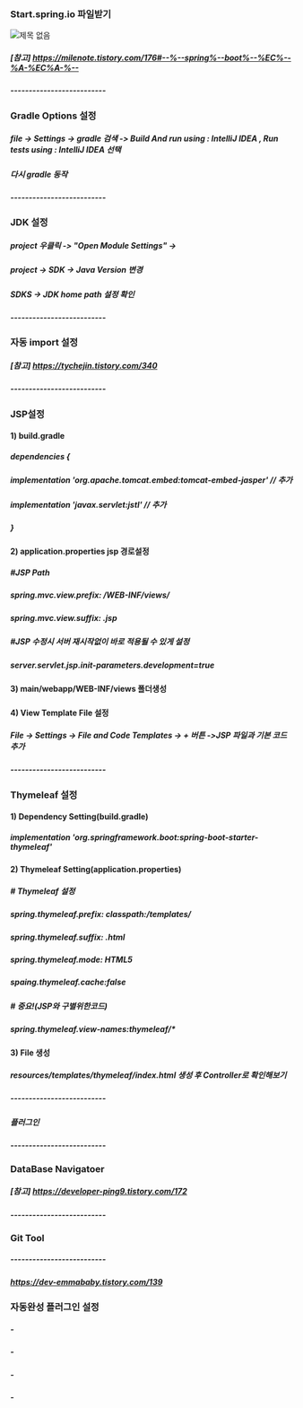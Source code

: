 ### Start.spring.io 파일받기
![제목 없음](https://github.com/EDU-MY-GROUP/EDU_SPRING_BOOT/assets/84259104/d2459980-0822-42e0-a2d7-81c71d571c64)


##### [참고] https://milenote.tistory.com/176#--%--spring%--boot%--%EC%--%A-%EC%A-%--
##### --------------------------
### Gradle Options 설정
##### file -> Settings -> gradle 검색 -> Build And run using : IntelliJ IDEA , Run tests using : IntelliJ IDEA 선택
##### 다시 gradle 동작
##### --------------------------
### JDK 설정
#####  project 우클릭 ->  "Open Module Settings" -> 
#####  project -> SDK -> Java Version 변경
#####  SDKS -> JDK home path 설정 확인
##### --------------------------
### 자동 import 설정
##### [참고] https://tychejin.tistory.com/340
##### --------------------------
### JSP설정
#### 1) build.gradle
##### dependencies {
##### implementation 'org.apache.tomcat.embed:tomcat-embed-jasper' // 추가
##### implementation 'javax.servlet:jstl' // 추가
##### }
#### 2) application.properties jsp 경로설정
##### #JSP Path
##### spring.mvc.view.prefix: /WEB-INF/views/
##### spring.mvc.view.suffix: .jsp
##### #JSP 수정시 서버 재시작없이 바로 적용될 수 있게 설정
##### server.servlet.jsp.init-parameters.development=true
#### 3) main/webapp/WEB-INF/views 폴더생성
##### 
#### 4) View Template File 설정
##### File -> Settings -> File and Code Templates -> + 버튼 ->JSP 파일과 기본 코드 추가
 
##### -------------------------- 
### Thymeleaf 설정
#### 1) Dependency Setting(build.gradle)
##### 	implementation 'org.springframework.boot:spring-boot-starter-thymeleaf'
#### 2) Thymeleaf Setting(application.properties)
##### # Thymeleaf 설정
##### spring.thymeleaf.prefix: classpath:/templates/
##### spring.thymeleaf.suffix: .html
##### spring.thymeleaf.mode: HTML5
##### spaing.thymeleaf.cache:false
##### # 중요!(JSP와 구별위한코드)
##### spring.thymeleaf.view-names:thymeleaf/*
#### 3) File 생성
##### resources/templates/thymeleaf/index.html 생성 후 Controller로 확인해보기



##### -------------------------- 
##### 플러그인 
##### -------------------------- 
### DataBase Navigatoer
##### [참고] https://developer-ping9.tistory.com/172

##### -------------------------- 
### Git Tool

##### -------------------------- 
##### https://dev-emmababy.tistory.com/139
### 자동완성 플러그인 설정
##### - 
##### -
 





###
##### - 
##### - 






